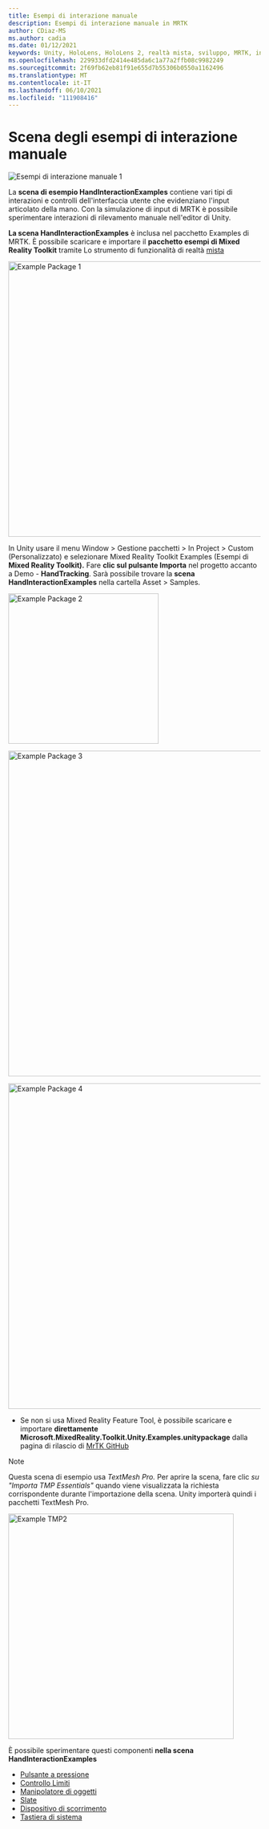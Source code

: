 ```yaml
---
title: Esempi di interazione manuale
description: Esempi di interazione manuale in MRTK
author: CDiaz-MS
ms.author: cadia
ms.date: 01/12/2021
keywords: Unity, HoloLens, HoloLens 2, realtà mista, sviluppo, MRTK, interazioni con la mano, controllo limiti, pulsanti pressabili,
ms.openlocfilehash: 229933dfd2414e485da6c1a77a2ffb08c9982249
ms.sourcegitcommit: 2f69fb62eb81f91e655d7b55306b0550a1162496
ms.translationtype: MT
ms.contentlocale: it-IT
ms.lasthandoff: 06/10/2021
ms.locfileid: "111908416"
---
```

# <a name="hand-interaction-examples-scene"></a>Scena degli esempi di interazione manuale

![Esempi di interazione manuale 1](../images/hand-interaction-examples/MRTK_HandInteractionExamples.png)

La **scena di esempio HandInteractionExamples** contiene vari tipi di interazioni e controlli dell'interfaccia utente che evidenziano l'input articolato della mano. Con la simulazione di input di MRTK è possibile sperimentare interazioni di rilevamento manuale nell'editor di Unity. 

**La scena HandInteractionExamples** è inclusa nel pacchetto Examples di MRTK. È possibile scaricare e importare il **pacchetto esempi di Mixed Reality Toolkit** tramite Lo strumento di funzionalità di realtà [mista](/windows/mixed-reality/develop/unity/welcome-to-mr-feature-tool)

<img src="../images/hand-interaction-examples/MRTK_Examples_Package_MRFT.png" width="550" alt="Example Package 1"><br/>

In Unity usare il menu Window > Gestione pacchetti > In Project > Custom (Personalizzato) e selezionare Mixed Reality Toolkit Examples (Esempi di **Mixed Reality Toolkit).** Fare **clic sul pulsante Importa** nel progetto accanto a Demo - **HandTracking**. Sarà possibile trovare la **scena HandInteractionExamples** nella cartella Asset > Samples.

<img src="../images/hand-interaction-examples/MRTK_Examples_Package_2.png" width="300" alt="Example Package 2"><br/>

<img src="../images/hand-interaction-examples/MRTK_Examples_Package_3.png" width="650" alt="Example Package 3"><br/>

<img src="../images/hand-interaction-examples/MRTK_Examples_Package_4.png" width="650" alt="Example Package 4"><br/>

* Se non si usa Mixed Reality Feature Tool, è possibile scaricare e importare **direttamente Microsoft.MixedReality.Toolkit.Unity.Examples.unitypackage** dalla pagina di rilascio di [MrTK GitHub](https://github.com/microsoft/MixedRealityToolkit-Unity/releases)

> [!NOTE]
> Questa scena di esempio usa *TextMesh Pro.* Per aprire la scena, fare clic *su "Importa TMP Essentials"* quando viene visualizzata la richiesta corrispondente durante l'importazione della scena. Unity importerà quindi i pacchetti TextMesh Pro.

<img src="../images/hand-interaction-examples/MRTK_Examples_TMP2.png" width="450" alt="Example TMP2">



È possibile sperimentare questi componenti **nella scena HandInteractionExamples**

- [Pulsante a pressione](../ux-building-blocks/button.md)
- [Controllo Limiti](../ux-building-blocks/bounds-control.md)
- [Manipolatore di oggetti](../ux-building-blocks/object-manipulator.md)
- [Slate](../ux-building-blocks/slate.md)
- [Dispositivo di scorrimento](../ux-building-blocks/sliders.md)
- [Tastiera di sistema](../ux-building-blocks/system-keyboard.md)
